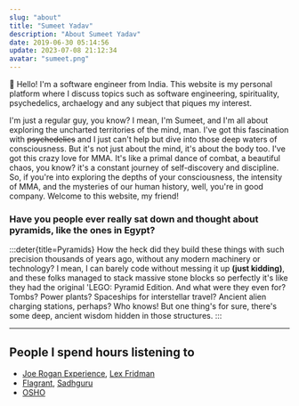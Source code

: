 ```yaml
---
slug: "about"
title: "Sumeet Yadav"
description: "About Sumeet Yadav"
date: 2019-06-30 05:14:56
update: 2023-07-08 21:12:34
avatar: "sumeet.png"
---
```


👋 Hello! I'm a software engineer from India. This website is my personal platform where I discuss topics such as software engineering, spirituality, psychedelics, archaelogy and any subject that piques my interest. 

I'm just a regular guy, you know? I mean, I'm Sumeet, and I'm all about exploring the uncharted territories of the mind, man. I've got this fascination with  ~~psychedelics~~ and I just can't help but dive into those deep waters of consciousness. But it's not just about the mind, it's about the body too. I've got this crazy love for MMA. It's like a primal dance of combat, a beautiful chaos, you know? it's a constant journey of self-discovery and discipline.  So, if you're into exploring the depths of your consciousness, the intensity of MMA, and the mysteries of our human history, well, you're in good company. Welcome to this website, my friend!

### Have you people ever really sat down and thought about pyramids, like the ones in Egypt?

:::deter{title=Pyramids}
 How the heck did they build these things with such precision thousands of years ago, without any modern machinery or technology? I mean, I can barely code without messing it up __(just kidding)__, and these folks managed to stack massive stone blocks so perfectly it's like they had the original 'LEGO: Pyramid Edition. And what were they even for? Tombs? Power plants? Spaceships for interstellar travel? Ancient alien charging stations, perhaps? Who knows! But one thing's for sure, there's some deep, ancient wisdom hidden in those structures. 
:::

---

## People I spend hours listening to

- [Joe Rogan Experience](https://www.youtube.com/@joerogan), [Lex Fridman](https://www.youtube.com/@lexfridman)
- [Flagrant](https://www.youtube.com/@OfficialFlagrant), [Sadhguru](https://www.youtube.com/@sadhguru)
- [OSHO](https://www.youtube.com/@OSHOInternational)
